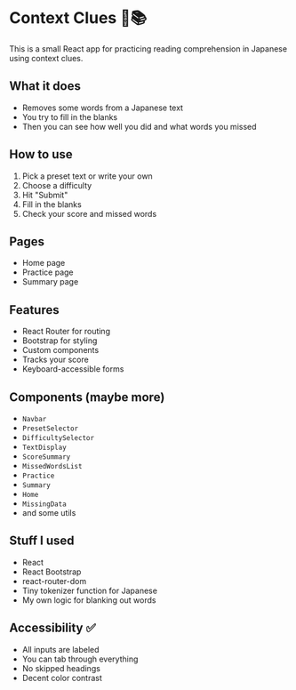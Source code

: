 ﻿# Context Clues 🧠📚

This is a small React app for practicing reading comprehension in Japanese using context clues.

## What it does

- Removes some words from a Japanese text
- You try to fill in the blanks
- Then you can see how well you did and what words you missed

## How to use

1. Pick a preset text or write your own
2. Choose a difficulty
3. Hit "Submit"
4. Fill in the blanks
5. Check your score and missed words

## Pages

- Home page
- Practice page
- Summary page

## Features

- React Router for routing
- Bootstrap for styling
- Custom components
- Tracks your score
- Keyboard-accessible forms

## Components (maybe more)

- `Navbar`
- `PresetSelector`
- `DifficultySelector`
- `TextDisplay`
- `ScoreSummary`
- `MissedWordsList`
- `Practice`
- `Summary`
- `Home`
- `MissingData`
- and some utils

## Stuff I used

- React
- React Bootstrap
- react-router-dom
- Tiny tokenizer function for Japanese
- My own logic for blanking out words

## Accessibility ✅

- All inputs are labeled
- You can tab through everything
- No skipped headings
- Decent color contrast

